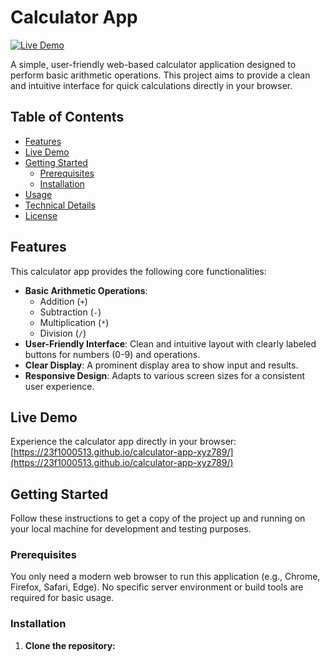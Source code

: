 # Calculator App

[![Live Demo](https://img.shields.io/badge/Live%20Demo-View%20App-brightgreen?style=for-the-badge&logo=github)](https://23f1000513.github.io/calculator-app-xyz789/)

A simple, user-friendly web-based calculator application designed to perform basic arithmetic operations. This project aims to provide a clean and intuitive interface for quick calculations directly in your browser.

## Table of Contents

*   [Features](#features)
*   [Live Demo](#live-demo)
*   [Getting Started](#getting-started)
    *   [Prerequisites](#prerequisites)
    *   [Installation](#installation)
*   [Usage](#usage)
*   [Technical Details](#technical-details)
*   [License](#license)

## Features

This calculator app provides the following core functionalities:

*   **Basic Arithmetic Operations**:
    *   Addition (`+`)
    *   Subtraction (`-`)
    *   Multiplication (`*`)
    *   Division (`/`)
*   **User-Friendly Interface**: Clean and intuitive layout with clearly labeled buttons for numbers (0-9) and operations.
*   **Clear Display**: A prominent display area to show input and results.
*   **Responsive Design**: Adapts to various screen sizes for a consistent user experience.

## Live Demo

Experience the calculator app directly in your browser:
[https://23f1000513.github.io/calculator-app-xyz789/](https://23f1000513.github.io/calculator-app-xyz789/)

## Getting Started

Follow these instructions to get a copy of the project up and running on your local machine for development and testing purposes.

### Prerequisites

You only need a modern web browser to run this application (e.g., Chrome, Firefox, Safari, Edge). No specific server environment or build tools are required for basic usage.

### Installation

1.  **Clone the repository:**